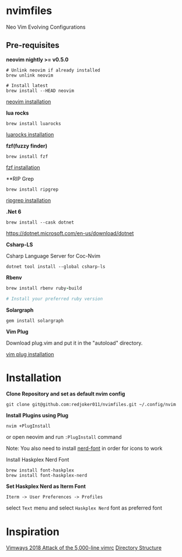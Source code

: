 # nvimfiles
Neo Vim Evolving Configurations

## Pre-requisites

**neovim nightly >= v0.5.0**

```
# Unlink neovim if already installed
brew unlink neovim

# Install latest
brew install --HEAD neovim
```
[neovim installation](https://github.com/neovim/neovim/wiki/Installing-Neovim)

**lua rocks**

```
brew install luarocks
```

[luarocks installation](https://github.com/luarocks/luarocks#installing)

**fzf(fuzzy finder)**

```
brew install fzf
```

[fzf installation](https://github.com/junegunn/fzf#installation)

**RIP Grep

```
brew install ripgrep
```

[ripgrep installation](https://github.com/BurntSushi/ripgrep#installation)

**.Net 6**

```
brew install --cask dotnet
```

https://dotnet.microsoft.com/en-us/download/dotnet

**Csharp-LS**

Csharp Language Server for Coc-Nvim

```
dotnet tool install --global csharp-ls
```

**Rbenv**

```ruby
brew install rbenv ruby-build

# Install your preferred ruby version
```

**Solargraph**

```
gem install solargraph
```

**Vim Plug**

Download plug.vim and put it in the "autoload" directory.

[vim plug installation](https://github.com/junegunn/vim-plug#installation)

# Installation

**Clone Repository and set as default nvim config**

`git clone git@github.com:redjoker011/nvimfiles.git ~/.config/nvim`

**Install Plugins using Plug**

`nvim +PlugInstall`

or open neovim and run `:PlugInstall` command

Note: You also need to install [nerd-font](https://github.com/ryanoasis/nerd-fonts) in order for icons to work

Install Haskplex Nerd Font

```
brew install font-haskplex
brew install font-haskplex-nerd
```

**Set Haskplex Nerd as Iterm Font**

`Iterm -> User Preferences -> Profiles`

select `Text` menu and select `Haskplex Nerd` font as preferred font


# Inspiration
[Vimways 2018 Attack of the 5,000-line vimrc](https://vimways.org/2018/from-vimrc-to-vim)
[Directory Structure](https://gist.github.com/nelstrom/1056049/784e252c3de653e204e9e128653010e19fbd493f)
